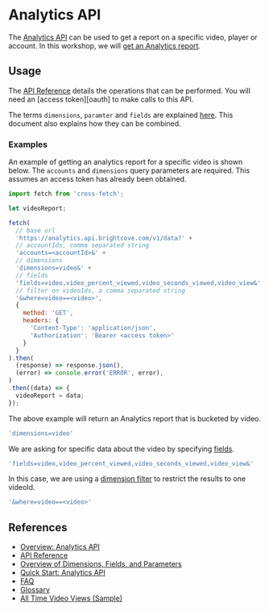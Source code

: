 # Analytics API

The [Analytics API][api-overview] can be used to get a report on a specific video, player or account. In this workshop, we will [get an Analytics report][analytics-report].

## Usage

The [API Reference][api-ref] details the operations that can be performed. You will need an [access token][oauth] to make calls to this API.

The terms `dimensions`, `paramter` and `fields` are explained [here][fields-explain]. This document also explains how they can be combined.

### Examples

An example of getting an analytics report for a specific video is shown below. The `accounts` and `dimensions` query parameters are required. This assumes an access token has already been obtained.

```js
import fetch from 'cross-fetch';

let videoReport;

fetch(
  // base url
  'https://analytics.api.brightcove.com/v1/data?' +
  // accountIds, comma separated string
  'accounts=<accountId>&' +
  // dimensions
  'dimensions=video&' +
  // fields
  'fields=video,video_percent_viewed,video_seconds_viewed,video_view&' +
  // filter on videoIds, a comma separated string
  '&where=video==<video>',
  {
    method: 'GET',
    headers: {
      'Content-Type': 'application/json',
      'Authorization': 'Bearer <access token>'
    }
  }
).then(
  (response) => response.json(),
  (error) => console.error('ERROR', error),
)
.then((data) => {
  videoReport = data;
});
```

The above example will return an Analytics report that is bucketed by video.

```js
'dimensions=video'
```

We are asking for specific data about the video by specifying [fields][fields].

```js
'fields=video,video_percent_viewed,video_seconds_viewed,video_view&'
```

In this case, we are using a [dimension filter][where-filter] to restrict the results to one videoId.

```js
'&where=video==<video>'
```

## References

- [Overview: Analytics API][api-overview]
- [API Reference][api-ref]
- [Overview of Dimensions, Fields, and Parameters][fields-explain]
- [Quick Start: Analytics API][quick-start]
- [FAQ][faq]
- [Glossary][glossary]
- [All Time Video Views (Sample)][views-sample]

[api-overview]: https://support.brightcove.com/overview-analytics-api-v1
[api-ref]: https://docs.brightcove.com/analytics-api/v1/doc/index.html
[views-sample]: https://support.brightcove.com/brightcove-player-sample-all-time-video-views
[analytics-report]: https://docs.brightcove.com/analytics-api/v1/doc/index.html#operation/GetAnalyticsReport
[fields-explain]: https://support.brightcove.com/analytics-api-overview-dimensions-fields-and-parameters
[where-filter]: https://support.brightcove.com/analytics-api-overview-dimensions-fields-and-parameters#filterValues
[fields]: https://support.brightcove.com/analytics-api-overview-dimensions-fields-and-parameters#metrics
[quick-start]: https://support.brightcove.com/quick-start-analytics-api
[faq]: https://support.brightcove.com/faq-analytics-api
[glossary]: https://support.brightcove.com/analytics-api-glossary
